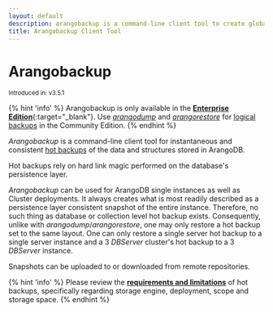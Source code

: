 ```yaml
---
layout: default
description: arangobackup is a command-line client tool to create global hot backups of an ArangoDB instance
title: Arangobackup Client Tool
---
```

Arangobackup
============

<small>Introduced in: v3.5.1</small>

{% hint 'info' %}
Arangobackup is only available in the
[**Enterprise Edition**](https://www.arangodb.com/why-arangodb/arangodb-enterprise/){:target="_blank"}.
Use [_arangodump_](programs-arangodump.html) and
[_arangorestore_](programs-arangorestore.html) for
[logical backups](backup-restore.html#logical-backups) in the Community Edition.
{% endhint %}

_Arangobackup_ is a command-line client tool for instantaneous and
consistent [hot backups](backup-restore.html#hot-backups) of the data and
structures stored in ArangoDB.

Hot backups rely on hard link magic performed on the database's
persistence layer.

_Arangobackup_ can be used for ArangoDB single instances as well as
Cluster deployments. It always creates what
is most readily described as a persistence layer consistent snapshot
of the entire instance. Therefore, no such thing as database or
collection level hot backup exists. Consequently, unlike with
_arangodump_/_arangorestore_, one may only restore a hot backup set to
the same layout. One can only restore a single server hot backup to a
single server instance and a 3 _DBServer_ cluster's hot backup to a 3
_DBServer_ instance.

Snapshots can be uploaded to or downloaded from remote repositories.

{% hint 'info' %}
Please review the
[**requirements and limitations**](backup-restore.html#hot-backup-limitations)
of hot backups, specifically regarding storage engine, deployment, scope
and storage space.
{% endhint %}

